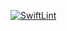 [![SwiftLint](https://github.com/ICS4U-Programming-Sarah/Unit2-03-Swift-Fibonacci/workflows/SwiftLint/badge.svg)](https://github.com/ICS4U-Programming-Sarah/Unit2-03-Swift-Fibonacci/actions)

